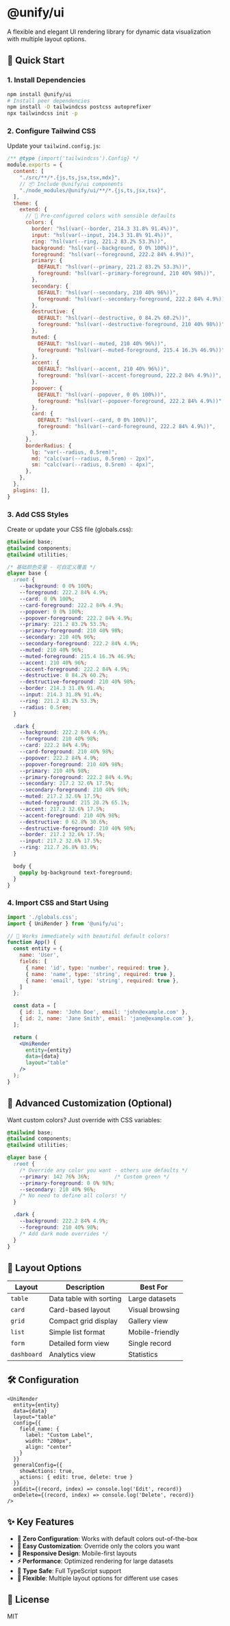 # @unify/ui

A flexible and elegant UI rendering library for dynamic data visualization with multiple layout options.

## 🚀 Quick Start

### 1. Install Dependencies

```bash
npm install @unify/ui
# Install peer dependencies
npm install -D tailwindcss postcss autoprefixer
npx tailwindcss init -p
```

### 2. Configure Tailwind CSS

Update your `tailwind.config.js`:

```javascript
/** @type {import('tailwindcss').Config} */
module.exports = {
  content: [
    "./src/**/*.{js,ts,jsx,tsx,mdx}",
    // 📦 Include @unify/ui components
    "./node_modules/@unify/ui/**/*.{js,ts,jsx,tsx}",
  ],
  theme: {
    extend: {
      // 🎨 Pre-configured colors with sensible defaults
      colors: {
        border: "hsl(var(--border, 214.3 31.8% 91.4%))",
        input: "hsl(var(--input, 214.3 31.8% 91.4%))",
        ring: "hsl(var(--ring, 221.2 83.2% 53.3%))",
        background: "hsl(var(--background, 0 0% 100%))",
        foreground: "hsl(var(--foreground, 222.2 84% 4.9%))",
        primary: {
          DEFAULT: "hsl(var(--primary, 221.2 83.2% 53.3%))",
          foreground: "hsl(var(--primary-foreground, 210 40% 98%))",
        },
        secondary: {
          DEFAULT: "hsl(var(--secondary, 210 40% 96%))",
          foreground: "hsl(var(--secondary-foreground, 222.2 84% 4.9%))",
        },
        destructive: {
          DEFAULT: "hsl(var(--destructive, 0 84.2% 60.2%))",
          foreground: "hsl(var(--destructive-foreground, 210 40% 98%))",
        },
        muted: {
          DEFAULT: "hsl(var(--muted, 210 40% 96%))",
          foreground: "hsl(var(--muted-foreground, 215.4 16.3% 46.9%))",
        },
        accent: {
          DEFAULT: "hsl(var(--accent, 210 40% 96%))",
          foreground: "hsl(var(--accent-foreground, 222.2 84% 4.9%))",
        },
        popover: {
          DEFAULT: "hsl(var(--popover, 0 0% 100%))",
          foreground: "hsl(var(--popover-foreground, 222.2 84% 4.9%))",
        },
        card: {
          DEFAULT: "hsl(var(--card, 0 0% 100%))",
          foreground: "hsl(var(--card-foreground, 222.2 84% 4.9%))",
        },
      },
      borderRadius: {
        lg: "var(--radius, 0.5rem)",
        md: "calc(var(--radius, 0.5rem) - 2px)",
        sm: "calc(var(--radius, 0.5rem) - 4px)",
      },
    },
  },
  plugins: [],
}
```

### 3. Add CSS Styles

Create or update your CSS file (globals.css):

```css
@tailwind base;
@tailwind components;
@tailwind utilities;

/* 基础颜色变量 - 可自定义覆盖 */
@layer base {
  :root {
    --background: 0 0% 100%;
    --foreground: 222.2 84% 4.9%;
    --card: 0 0% 100%;
    --card-foreground: 222.2 84% 4.9%;
    --popover: 0 0% 100%;
    --popover-foreground: 222.2 84% 4.9%;
    --primary: 221.2 83.2% 53.3%;
    --primary-foreground: 210 40% 98%;
    --secondary: 210 40% 96%;
    --secondary-foreground: 222.2 84% 4.9%;
    --muted: 210 40% 96%;
    --muted-foreground: 215.4 16.3% 46.9%;
    --accent: 210 40% 96%;
    --accent-foreground: 222.2 84% 4.9%;
    --destructive: 0 84.2% 60.2%;
    --destructive-foreground: 210 40% 98%;
    --border: 214.3 31.8% 91.4%;
    --input: 214.3 31.8% 91.4%;
    --ring: 221.2 83.2% 53.3%;
    --radius: 0.5rem;
  }

  .dark {
    --background: 222.2 84% 4.9%;
    --foreground: 210 40% 98%;
    --card: 222.2 84% 4.9%;
    --card-foreground: 210 40% 98%;
    --popover: 222.2 84% 4.9%;
    --popover-foreground: 210 40% 98%;
    --primary: 210 40% 98%;
    --primary-foreground: 222.2 84% 4.9%;
    --secondary: 217.2 32.6% 17.5%;
    --secondary-foreground: 210 40% 98%;
    --muted: 217.2 32.6% 17.5%;
    --muted-foreground: 215 20.2% 65.1%;
    --accent: 217.2 32.6% 17.5%;
    --accent-foreground: 210 40% 98%;
    --destructive: 0 62.8% 30.6%;
    --destructive-foreground: 210 40% 98%;
    --border: 217.2 32.6% 17.5%;
    --input: 217.2 32.6% 17.5%;
    --ring: 212.7 26.8% 83.9%;
  }

  body {
    @apply bg-background text-foreground;
  }
}
```

### 4. Import CSS and Start Using

```jsx
import './globals.css';
import { UniRender } from '@unify/ui';

// 🎉 Works immediately with beautiful default colors!
function App() {
  const entity = {
    name: 'User',
    fields: [
      { name: 'id', type: 'number', required: true },
      { name: 'name', type: 'string', required: true },
      { name: 'email', type: 'string', required: true },
    ]
  };

  const data = [
    { id: 1, name: 'John Doe', email: 'john@example.com' },
    { id: 2, name: 'Jane Smith', email: 'jane@example.com' },
  ];

  return (
    <UniRender
      entity={entity}
      data={data}
      layout="table"
    />
  );
}
```

## 🎨 Advanced Customization (Optional)

Want custom colors? Just override with CSS variables:

```css
@tailwind base;
@tailwind components;
@tailwind utilities;

@layer base {
  :root {
    /* Override any color you want - others use defaults */
    --primary: 142 76% 36%;        /* Custom green */
    --primary-foreground: 0 0% 98%;
    --secondary: 210 40% 96%;
    /* No need to define all colors! */
  }

  .dark {
    --background: 222.2 84% 4.9%;
    --foreground: 210 40% 98%;
    /* Add dark mode overrides */
  }
}
```

## 📱 Layout Options

| Layout | Description | Best For |
|--------|-------------|----------|
| `table` | Data table with sorting | Large datasets |
| `card` | Card-based layout | Visual browsing |
| `grid` | Compact grid display | Gallery view |
| `list` | Simple list format | Mobile-friendly |
| `form` | Detailed form view | Single record |
| `dashboard` | Analytics view | Statistics |

## 🛠️ Configuration

```tsx
<UniRender
  entity={entity}
  data={data}
  layout="table"
  config={{
    field_name: {
      label: "Custom Label",
      width: "200px",
      align: "center"
    }
  }}
  generalConfig={{
    showActions: true,
    actions: { edit: true, delete: true }
  }}
  onEdit={(record, index) => console.log('Edit', record)}
  onDelete={(record, index) => console.log('Delete', record)}
/>
```

## ✨ Key Features

- **🚀 Zero Configuration**: Works with default colors out-of-the-box
- **🎨 Easy Customization**: Override only the colors you want
- **📱 Responsive Design**: Mobile-first layouts
- **⚡ Performance**: Optimized rendering for large datasets
- **🔧 Type Safe**: Full TypeScript support
- **🎯 Flexible**: Multiple layout options for different use cases

## 📄 License

MIT 